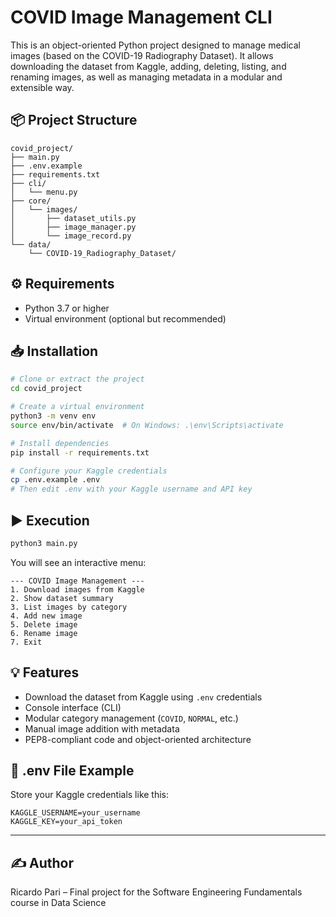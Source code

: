 # COVID Image Management CLI

This is an object-oriented Python project designed to manage medical images (based on the COVID-19 Radiography Dataset). It allows downloading the dataset from Kaggle, adding, deleting, listing, and renaming images, as well as managing metadata in a modular and extensible way.

## 📦 Project Structure

```
covid_project/
├── main.py
├── .env.example
├── requirements.txt
├── cli/
│   └── menu.py
├── core/
│   └── images/
│       ├── dataset_utils.py
│       ├── image_manager.py
│       └── image_record.py
└── data/
    └── COVID-19_Radiography_Dataset/
```

## ⚙️ Requirements

- Python 3.7 or higher
- Virtual environment (optional but recommended)

## 📥 Installation

```bash
# Clone or extract the project
cd covid_project

# Create a virtual environment
python3 -m venv env
source env/bin/activate  # On Windows: .\env\Scripts\activate

# Install dependencies
pip install -r requirements.txt

# Configure your Kaggle credentials
cp .env.example .env
# Then edit .env with your Kaggle username and API key
```

## ▶️ Execution

```bash
python3 main.py
```

You will see an interactive menu:

```
--- COVID Image Management ---
1. Download images from Kaggle
2. Show dataset summary
3. List images by category
4. Add new image
5. Delete image
6. Rename image
7. Exit
```

## 💡 Features

- Download the dataset from Kaggle using `.env` credentials
- Console interface (CLI)
- Modular category management (`COVID`, `NORMAL`, etc.)
- Manual image addition with metadata
- PEP8-compliant code and object-oriented architecture

## 🧪 .env File Example

Store your Kaggle credentials like this:

```
KAGGLE_USERNAME=your_username
KAGGLE_KEY=your_api_token
```

---

## ✍️ Author

Ricardo Pari – Final project for the Software Engineering Fundamentals course in Data Science
